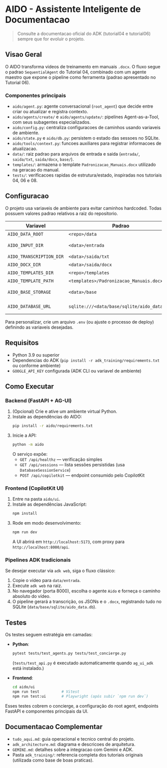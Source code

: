 # AIDO - Assistente Inteligente de Documentacao

> Consulte a documentacao oficial do ADK (tutorial04 e tutorial06) sempre que for evoluir o projeto.

## Visao Geral

O AIDO transforma videos de treinamento em manuais `.docx`. O fluxo segue o padrao `SequentialAgent` do Tutorial 04, combinado com um agente maestro que expone o pipeline como ferramenta (padrao apresentado no Tutorial 06).

### Componentes principais

- `aido/agent.py`: agente conversacional (`root_agent`) que decide entre criar ou atualizar e registra contexto.
- `aido/agents/create/` e `aido/agents/update/`: pipelines Agent-as-a-Tool, com seus subagentes especializados.
- `aido/config.py`: centraliza configuracoes de caminhos usando variaveis de ambiente.
- `aido/state.py` e `aido/db.py`: persistem o estado das sessoes no SQLite.
- `aido/tools/context.py`: funcoes auxiliares para registrar informacoes de atualizacao.
- `data/`: raiz padrao para arquivos de entrada e saida (`entrada/`, `saida/txt`, `saida/docx`, `base/`).
- `templates/`: armazena o template `Padronizacao_Manuais.docx` utilizado na geracao do manual.
- `tests/`: verificacoes rapidas de estrutura/estado, inspiradas nos tutoriais 04, 06 e 08.

## Configuracao

O projeto usa variaveis de ambiente para evitar caminhos hardcoded. Todas possuem valores padrao relativos a raiz do repositorio.

| Variavel                | Padrao                             | Uso                                  |
|------------------------|-------------------------------------|--------------------------------------|
| `AIDO_DATA_ROOT`       | `<repo>/data`                      | Diretorio pai dos dados              |
| `AIDO_INPUT_DIR`       | `<data>/entrada`                   | Onde ficarão os videos de entrada    |
| `AIDO_TRANSCRIPTION_DIR` | `<data>/saida/txt`               | Cache das transcricoes               |
| `AIDO_DOCX_DIR`        | `<data>/saida/docx`                | Saida final dos manuais              |
| `AIDO_TEMPLATES_DIR`   | `<repo>/templates`                 | Diretorio de templates               |
| `AIDO_TEMPLATE_PATH`   | `<templates>/Padronizacao_Manuais.docx` | Template principal               |
| `AIDO_BASE_STORAGE`    | `<data>/base`                      | Raiz da persistencia (SQLite/logs)   |
| `AIDO_DATABASE_URL`    | `sqlite:///<data/base/sqlite/aido_data.db>` | URL para o DatabaseSessionService |

Para personalizar, crie um arquivo `.env` (ou ajuste o processo de deploy) definindo as variaveis desejadas.

## Requisitos

- Python 3.9 ou superior
- Dependencias do ADK (`pip install -r adk_training/requirements.txt` ou conforme ambiente)
- `GOOGLE_API_KEY` configurada (ADK CLI ou variavel de ambiente)

## Como Executar

### Backend (FastAPI + AG-UI)

1. (Opcional) Crie e ative um ambiente virtual Python.
2. Instale as dependências do AIDO:
   ```bash
   pip install -r aido/requirements.txt
   ```
3. Inicie a API:
   ```bash
   python -m aido
   ```
   O serviço expõe:
   - `GET /api/healthz` — verificação simples
   - `GET /api/sessions` — lista sessões persistidas (usa `DatabaseSessionService`)
   - `POST /api/copilotkit` — endpoint consumido pelo CopilotKit

### Frontend (CopilotKit UI)

1. Entre na pasta `aido/ui`.
2. Instale as dependências JavaScript:
   ```bash
   npm install
   ```
3. Rode em modo desenvolvimento:
   ```bash
   npm run dev
   ```
   A UI abrirá em `http://localhost:5173`, com proxy para `http://localhost:8000/api`.

### Pipelines ADK tradicionais

Se desejar executar via `adk web`, siga o fluxo clássico:

1. Copie o vídeo para `data/entrada`.
2. Execute `adk web` na raiz.
3. No navegador (porta 8000), escolha o agente `Aido` e forneça o caminho absoluto do vídeo.
4. O pipeline gerará a transcrição, os JSONs e o `.docx`, registrando tudo no SQLite (`data/base/sqlite/aido_data.db`).

## Testes

Os testes seguem estratégia em camadas:

- **Python**:
  ```bash
  pytest tests/test_agents.py tests/test_concierge.py
  ```
  (`tests/test_api.py` é executado automaticamente quando `ag_ui_adk` está instalado.)

- **Frontend**:
  ```bash
  cd aido/ui
  npm run test          # Vitest
  npm run test:ui       # Playwright (após subir `npm run dev`)
  ```

Esses testes cobrem o concierge, a configuração do root agent, endpoints FastAPI e componentes principais da UI.

## Documentacao Complementar

- `tudo_aqui.md`: guia operacional e tecnico central do projeto.
- `adk_architecture.md`: diagrama e descricoes de arquitetura.
- `GEMINI.md`: detalhes sobre a integracao com Gemini e ADK.
- Pasta `adk_training/`: referencia completa dos tutoriais originais (utilizada como base de boas praticas).

